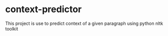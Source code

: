 # context-predictor
This project is use to predict context of a given paragraph using python nltk toolkit
